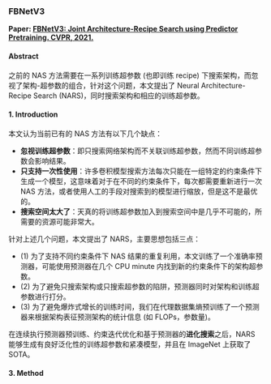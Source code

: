 ### FBNetV3

**Paper: [FBNetV3: Joint Architecture-Recipe Search using Predictor Pretraining. CVPR, 2021.](https://openaccess.thecvf.com/content/CVPR2021/html/Dai_FBNetV3_Joint_Architecture-Recipe_Search_Using_Predictor_Pretraining_CVPR_2021_paper.html)**

#### Abstract

之前的 NAS 方法需要在一系列训练超参数 (也即训练 recipe) 下搜索架构，而忽视了架构-超参数的组合，针对这个问题，本文提出了 Neural Architecture-Recipe Search (NARS)，同时搜索架构和相应的训练超参数。

#### 1. Introduction

本文认为当前已有的 NAS 方法有以下几个缺点：

- **忽视训练超参数**：即只搜索网络架构而不关联训练超参数，然而不同训练超参数会影响结果。
- **只支持一次性使用**：许多卷积模型搜索方法每次只能在一组特定的约束条件下生成一个模型，这意味着对于在不同的约束条件下，每次都需要重新进行一次 NAS 方法，或者使用人工的手段对搜索到的模型进行缩放，但是这不是最优的。
- **搜索空间太大了**：天真的将训练超参数加入到搜索空间中是几乎不可能的，所需要的资源可能非常大。

针对上述几个问题，本文提出了 NARS，主要思想包括三点：

- (1) 为了支持不同约束条件下 NAS 结果的重复利用，本文训练了一个准确率预测器，可能使用预测器在几个 CPU minute 内找到新的约束条件下的架构超参数。
- (2) 为了避免只搜索架构或只搜索超参数的陷阱，预测器同时对架构和训练超参数进行打分。
- (3) 为了避免爆炸式增长的训练时间，我们在代理数据集熵预训练了一个预测器来根据架构表征预测架构的统计信息 (如 FLOPs，参数量)。

在连续执行预测器预训练、约束迭代优化和基于预测器的**进化搜索**之后，NARS 能够生成有良好泛化性的训练超参数和紧凑模型，并且在 ImageNet 上获取了 SOTA。

#### 3. Method

